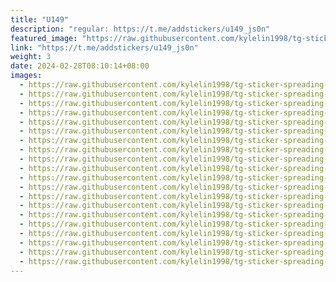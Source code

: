 ```yaml
---
title: "U149"
description: "regular: https://t.me/addstickers/u149_js0n"
featured_image: "https://raw.githubusercontent.com/kylelin1998/tg-sticker-spreading-worldwide-images/main/img/e7f2c24e-25e9-4edf-a5a7-1dcd70fd21f7.jpg"
link: "https://t.me/addstickers/u149_js0n"
weight: 3
date: 2024-02-28T08:10:14+08:00
images:
  - https://raw.githubusercontent.com/kylelin1998/tg-sticker-spreading-worldwide-images/main/img/e7f2c24e-25e9-4edf-a5a7-1dcd70fd21f7.jpg
  - https://raw.githubusercontent.com/kylelin1998/tg-sticker-spreading-worldwide-images/main/img/ed58f121-0497-429a-a5db-58b73b89d616.jpg
  - https://raw.githubusercontent.com/kylelin1998/tg-sticker-spreading-worldwide-images/main/img/e127ffc1-8fe2-4a28-bc2d-372bd0717e2f.jpg
  - https://raw.githubusercontent.com/kylelin1998/tg-sticker-spreading-worldwide-images/main/img/30baccb9-13b1-4ca6-827e-64fbd893fec7.jpg
  - https://raw.githubusercontent.com/kylelin1998/tg-sticker-spreading-worldwide-images/main/img/e7928054-3319-4da5-bbdf-e1d5cd7484bd.jpg
  - https://raw.githubusercontent.com/kylelin1998/tg-sticker-spreading-worldwide-images/main/img/14b13403-a772-4e1a-a466-efbe557784da.jpg
  - https://raw.githubusercontent.com/kylelin1998/tg-sticker-spreading-worldwide-images/main/img/5c7b5bb4-614b-49af-aa2f-898d2d199dff.jpg
  - https://raw.githubusercontent.com/kylelin1998/tg-sticker-spreading-worldwide-images/main/img/6c9d6b1f-26a3-446d-b47c-866223004e21.jpg
  - https://raw.githubusercontent.com/kylelin1998/tg-sticker-spreading-worldwide-images/main/img/cca194b7-1f7e-42a8-a11f-baa351cad1c9.jpg
  - https://raw.githubusercontent.com/kylelin1998/tg-sticker-spreading-worldwide-images/main/img/7d41e849-c895-470b-9552-0facf4b4f52d.jpg
  - https://raw.githubusercontent.com/kylelin1998/tg-sticker-spreading-worldwide-images/main/img/57cd0617-8118-4cf9-9483-b6efabd52f61.jpg
  - https://raw.githubusercontent.com/kylelin1998/tg-sticker-spreading-worldwide-images/main/img/9f409f71-efd5-4db0-a23a-dd291b6e9d13.jpg
  - https://raw.githubusercontent.com/kylelin1998/tg-sticker-spreading-worldwide-images/main/img/62d61bda-836c-4c7a-99b1-a5613da97a34.jpg
  - https://raw.githubusercontent.com/kylelin1998/tg-sticker-spreading-worldwide-images/main/img/6e754c66-582b-449e-899d-2c9259233271.jpg
  - https://raw.githubusercontent.com/kylelin1998/tg-sticker-spreading-worldwide-images/main/img/db6bbee1-6131-49f7-a98f-0a2c19d1e630.jpg
  - https://raw.githubusercontent.com/kylelin1998/tg-sticker-spreading-worldwide-images/main/img/cb5f1bb4-0035-4bce-b9c8-7a547d27f23d.jpg
  - https://raw.githubusercontent.com/kylelin1998/tg-sticker-spreading-worldwide-images/main/img/399f7445-010e-41af-8668-f9ca31d37223.jpg
  - https://raw.githubusercontent.com/kylelin1998/tg-sticker-spreading-worldwide-images/main/img/de767226-8b2a-4593-9c6c-246c0397bc99.jpg
  - https://raw.githubusercontent.com/kylelin1998/tg-sticker-spreading-worldwide-images/main/img/866b57f2-8de9-4c38-84bf-c43c86ae6468.jpg
  - https://raw.githubusercontent.com/kylelin1998/tg-sticker-spreading-worldwide-images/main/img/718553bb-8d33-4624-a7ac-6110b7a5ed60.jpg
---
```

